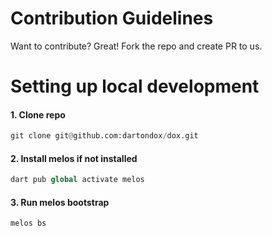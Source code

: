 # Contribution Guidelines

Want to contribute? Great! Fork the repo and create PR to us.

# Setting up local development

#### 1. Clone repo

```py
git clone git@github.com:dartondox/dox.git
```

#### 2. Install melos if not installed 

```py
dart pub global activate melos
```

#### 3. Run melos bootstrap

```py
melos bs
```
